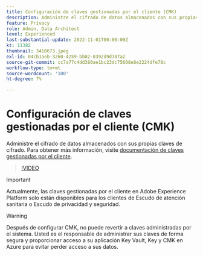 ```yaml
---
title: Configuración de claves gestionadas por el cliente (CMK)
description: Administre el cifrado de datos almacenados con sus propias claves de cifrado.
feature: Privacy
role: Admin, Data Architect
level: Experienced
last-substantial-update: 2022-11-01T00:00:00Z
kt: 11382
thumbnail: 3410673.jpeg
exl-id: 04cb1aeb-3260-4259-bb02-8392d9d787a2
source-git-commit: cc7a77c4dd380ae1bc23dc75608e8e2224dfe78c
workflow-type: tm+mt
source-wordcount: '100'
ht-degree: 7%

---
```


# Configuración de claves gestionadas por el cliente (CMK)

Administre el cifrado de datos almacenados con sus propias claves de cifrado. Para obtener más información, visite [documentación de claves gestionadas por el cliente](https://experienceleague.adobe.com/docs/experience-platform/landing/governance-privacy-security/customer-managed-keys.html?lang=es).

>[!VIDEO](https://video.tv.adobe.com/v/3410673/?quality=12&learn=on)

>[!IMPORTANT]
>
> Actualmente, las claves gestionadas por el cliente en Adobe Experience Platform solo están disponibles para los clientes de Escudo de atención sanitaria o Escudo de privacidad y seguridad.

>[!WARNING]
>
>Después de configurar CMK, no puede revertir a claves administradas por el sistema. Usted es el responsable de administrar sus claves de forma segura y proporcionar acceso a su aplicación Key Vault, Key y CMK en Azure para evitar perder acceso a sus datos.
